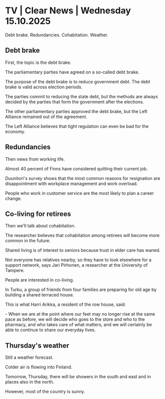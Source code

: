 # TV | Clear News | Wednesday 15.10.2025

Debt brake. Redundancies. Cohabitation. Weather.

## Debt brake

First, the topic is the debt brake.

The parliamentary parties have agreed on a so-called debt brake.

The purpose of the debt brake is to reduce government debt. The debt brake is valid across election periods.

The parties commit to reducing the state debt, but the methods are always decided by the parties that form the government after the elections.

The other parliamentary parties approved the debt brake, but the Left Alliance remained out of the agreement.

The Left Alliance believes that tight regulation can even be bad for the economy.

## Redundancies

Then news from working life.

Almost 40 percent of Finns have considered quitting their current job.

Duunitori's survey shows that the most common reasons for resignation are disappointment with workplace management and work overload.

People who work in customer service are the most likely to plan a career change.

## Co-living for retirees

Then we'll talk about cohabitation.

The researcher believes that cohabitation among retirees will become more common in the future.

Shared living is of interest to seniors because trust in elder care has waned.

Not everyone has relatives nearby, so they have to look elsewhere for a support network, says Jari Pirhonen, a researcher at the University of Tampere.

People are interested in co-living.

In Turku, a group of friends from four families are preparing for old age by building a shared terraced house.

This is what Harri Arikka, a resident of the row house, said:

\- When we are at the point where our feet may no longer rise at the same pace as before, we will decide who goes to the store and who to the pharmacy, and who takes care of what matters, and we will certainly be able to continue to share our everyday lives.

## Thursday's weather

Still a weather forecast.

Colder air is flowing into Finland.

Tomorrow, Thursday, there will be showers in the south and east and in places also in the north.

However, most of the country is sunny.
